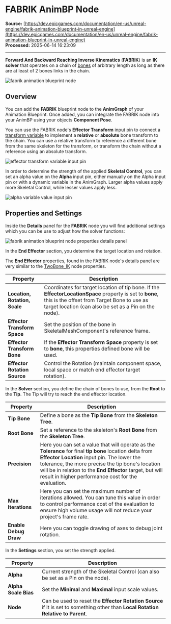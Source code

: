 # FABRIK AnimBP Node

**Source:** [https://dev.epicgames.com/documentation/en-us/unreal-engine/fabrik-animation-blueprint-in-unreal-engine](https://dev.epicgames.com/documentation/en-us/unreal-engine/fabrik-animation-blueprint-in-unreal-engine)  
**Processed:** 2025-06-14 16:23:09

---

**Forward And Backward Reaching Inverse Kinematics** (**FABRIK**) is an **IK solver** that operates on a chain of [bones](/documentation/en-us/unreal-engine/skeletons-in-unreal-engine) of arbitrary length as long as there are at least of 2 bones links in the chain.

![fabrik animation blueprint node](https://d1iv7db44yhgxn.cloudfront.net/documentation/images/a17c53f3-d44e-4f9a-9690-a6b400c643a1/fabrik.png)

## Overview

You can add the **FABRIK** blueprint node to the **AnimGraph** of your Animation Blueprint. Once added, you can integrate the FABRIK node into your AnimBP using your objects **Component Pose**.

You can use the FABRIK node's **Effector Transform** input pin to connect a [transform variable](/documentation/en-us/unreal-engine/blueprint-variables-in-unreal-engine) to implement a **relative** or **absolute** bone transform to the chain. You can use a relative transform to reference a different bone from the same skeleton for the transform, or transform the chain without a reference using an absolute transform.

![effector transform variable input pin](https://d1iv7db44yhgxn.cloudfront.net/documentation/images/212facfc-bd15-4af3-bf15-acbbbfbf193c/transformvar.png)

In order to determine the strength of the applied **Skeletal Control**, you can set an alpha value on the **Alpha** input pin, either manually on the Alpha input pin or with a dynamic variable in the AnimGraph. Larger alpha values apply more Skeletal Control, while lesser values apply less.

![alpha variable value input pin](https://d1iv7db44yhgxn.cloudfront.net/documentation/images/f4b92b83-738b-4733-a67d-55a0c109bac5/alpha.png)

## Properties and Settings

Inside the **Details** panel for the **FABRIK** node you will find additional settings which you can be use to adjust how the solver functions:

![fabrik animation blueprint node properties details panel](https://d1iv7db44yhgxn.cloudfront.net/documentation/images/fed69ca3-cc5d-43d6-8142-9bc97d5c30ac/fabrik_details.png)

In the **End Effector** section, you determine the target location and rotation.

The **End Effector** properties, found in the FABRIK node's details panel are very similar to the [TwoBone\_IK](/documentation/en-us/unreal-engine/skeletons-in-unreal-engine) node properties.

| Property | Description |
| --- | --- |
| **Location, Rotation, Scale** | Coordinates for target location of tip bone. If the **EffectorLocationSpace** property is set to **bone**, this is the offset from Target Bone to use as target location (can also be set as a Pin on the node). |
| **Effector Transform Space** | Set the position of the bone in SkeletalMeshComponent's reference frame. |
| **Effector Transform Bone** | If the **Effector Transform Space** property is set to **bone**, this properties defined bone will be used. |
| **Effector Rotation Source** | Control the Rotation (maintain component space, local space or match end effector target rotation). |

In the **Solver** section, you define the chain of bones to use, from the **Root** to the **Tip**. The Tip will try to reach the end effector location.

| Property | Description |
| --- | --- |
| **Tip Bone** | Define a bone as the **Tip Bone** from the **Skeleton Tree**. |
| **Root Bone** | Set a reference to the skeleton's **Root Bone** from the **Skeleton Tree**. |
| **Precision** | Here you can set a value that will operate as the **Tolerance** for final **tip bone** location delta from **Effector Location** input pin. The lower the tolerance, the more precise the tip bone's location will be in relation to the **End Effector** target, but will result in higher performance cost for the evaluation. |
| **Max Iterations** | Here you can set the maximum number of iterations allowed. You can tune this value in order to control performance cost of the evaluation to ensure high volume usage will not reduce your project's frame rate. |
| **Enable Debug Draw** | Here you can toggle drawing of axes to debug joint rotation. |

In the **Settings** section, you set the strength applied.

| Property | Description |
| --- | --- |
| **Alpha** | Current strength of the Skeletal Control (can also be set as a Pin on the node). |
| **Alpha Scale Bias** | Set the **Minimal** and **Maximal** input scale values. |
| **Node** | Can be used to reset the **Effector Rotation Source** if it is set to something other than **Local Rotation Relative to Parent**. |